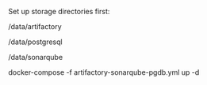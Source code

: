 Set up storage directories first:

/data/artifactory

/data/postgresql

/data/sonarqube

docker-compose -f artifactory-sonarqube-pgdb.yml up -d